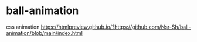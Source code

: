 # ball-animation
css animation 
https://htmlpreview.github.io/?https://github.com/Nsr-Sh/ball-animation/blob/main/index.html
